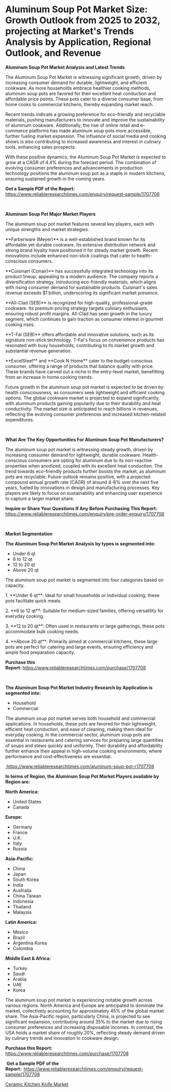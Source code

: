 <p><h1>Aluminum Soup Pot Market Size: Growth Outlook from 2025 to 2032, projecting at Market's Trends Analysis by Application, Regional Outlook, and Revenue</h1></p><p><strong>Aluminum Soup Pot Market Analysis and Latest Trends</strong></p>
<p><p>The Aluminum Soup Pot Market is witnessing significant growth, driven by increasing consumer demand for durable, lightweight, and efficient cookware. As more households embrace healthier cooking methods, aluminum soup pots are favored for their excellent heat conduction and affordable price points. These pots cater to a diverse consumer base, from home cooks to commercial kitchens, thereby expanding market reach.</p><p>Recent trends indicate a growing preference for eco-friendly and recyclable materials, pushing manufacturers to innovate and improve the sustainability of aluminum cookware. Additionally, the rise of online retail and e-commerce platforms has made aluminum soup pots more accessible, further fueling market expansion. The influence of social media and cooking shows is also contributing to increased awareness and interest in culinary tools, enhancing sales prospects.</p><p>With these positive dynamics, the Aluminum Soup Pot Market is expected to grow at a CAGR of 4.4% during the forecast period. The combination of evolving consumer preferences and advancements in production technology positions the aluminum soup pot as a staple in modern kitchens, ensuring sustained growth in the coming years.</p></p>
<p><strong>Get a Sample PDF of the Report:&nbsp;</strong> <a href="https://www.reliableresearchtimes.com/enquiry/request-sample/1707708?utm_campaign=2204&utm_medium=2&utm_source=Github&utm_content=ia&utm_term=06022025&utm_id=aluminum-soup-pot">https://www.reliableresearchtimes.com/enquiry/request-sample/1707708</a></p>
<p>&nbsp;</p>
<p><strong>Aluminum Soup Pot Major Market Players</strong></p>
<p><p>The aluminum soup pot market features several key players, each with unique strengths and market strategies. </p><p>**Farberware (Meyer)** is a well-established brand known for its affordable yet durable cookware. Its extensive distribution network and strong brand loyalty have positioned it for steady market growth. Recent innovations include enhanced non-stick coatings that cater to health-conscious consumers.</p><p>**Cuisinart (Conair)** has successfully integrated technology into its product lineup, appealing to a modern audience. The company reports a diversification strategy, introducing eco-friendly materials, which aligns with rising consumer demand for sustainable products. Cuisinart's sales revenue exceeds $1 billion, underscoring its significant market presence.</p><p>**All-Clad (SEB)** is recognized for high-quality, professional-grade cookware. Its premium pricing strategy targets culinary enthusiasts, ensuring robust profit margins. All-Clad has seen growth in the luxury segment, which continues to gain traction as consumer interest in gourmet cooking rises.</p><p>**T-Fal (SEB)** offers affordable and innovative solutions, such as its signature non-stick technology. T-Fal's focus on convenience products has resonated with busy households, contributing to its market growth and substantial revenue generation.</p><p>**ExcelSteel** and **Cook N Home** cater to the budget-conscious consumer, offering a range of products that balance quality with price. These brands have carved out a niche in the entry-level market, benefitting from an increase in home cooking trends.</p><p>Future growth in the aluminum soup pot market is expected to be driven by health consciousness, as consumers seek lightweight and efficient cooking options. The global cookware market is projected to expand significantly, with aluminum products gaining popularity due to their durability and heat conductivity. The market size is anticipated to reach billions in revenues, reflecting the evolving consumer preferences and increased kitchen-related expenditures.</p></p>
<p>&nbsp;</p>
<p><strong>What Are The Key Opportunities For Aluminum Soup Pot Manufacturers?</strong></p>
<p><p>The aluminum soup pot market is witnessing steady growth, driven by increasing consumer demand for lightweight, durable cookware. Health-conscious consumers are opting for aluminum due to its non-reactive properties when anodized, coupled with its excellent heat conduction. The trend towards eco-friendly products further boosts the market, as aluminum pots are recyclable. Future outlook remains positive, with a projected compound annual growth rate (CAGR) of around 4-6% over the next five years, fueled by innovations in design and manufacturing processes. Key players are likely to focus on sustainability and enhancing user experience to capture a larger market share.</p></p>
<p><strong>Inquire or Share Your Questions If Any Before Purchasing This Report:</strong> <a href="https://www.reliableresearchtimes.com/enquiry/pre-order-enquiry/1707708?utm_campaign=2204&utm_medium=2&utm_source=Github&utm_content=ia&utm_term=06022025&utm_id=aluminum-soup-pot">https://www.reliableresearchtimes.com/enquiry/pre-order-enquiry/1707708</a></p>
<p>&nbsp;</p>
<p><strong>Market Segmentation</strong></p>
<p><strong>The Aluminum Soup Pot Market Analysis by types is segmented into:</strong></p>
<p><ul><li>Under 6 qt</li><li>6 to 12 qt</li><li>12 to 20 qt</li><li>Above 20 qt</li></ul></p>
<p><p>The aluminum soup pot market is segmented into four categories based on capacity. </p><p>1. **Under 6 qt**: Ideal for small households or individual cooking, these pots facilitate quick meals.</p><p>2. **6 to 12 qt**: Suitable for medium-sized families, offering versatility for everyday cooking.</p><p>3. **12 to 20 qt**: Often used in restaurants or large gatherings, these pots accommodate bulk cooking needs.</p><p>4. **Above 20 qt**: Primarily aimed at commercial kitchens, these large pots are perfect for catering and large events, ensuring efficiency and ample food preparation capacity.</p></p>
<p><strong>Purchase this Report:&nbsp;</strong><a href="https://www.reliableresearchtimes.com/purchase/1707708?utm_campaign=2204&utm_medium=2&utm_source=Github&utm_content=ia&utm_term=06022025&utm_id=aluminum-soup-pot">https://www.reliableresearchtimes.com/purchase/1707708</a></p>
<p>&nbsp;</p>
<p><strong>The Aluminum Soup Pot Market Industry Research by Application is segmented into:</strong></p>
<p><ul><li>Household</li><li>Commercial</li></ul></p>
<p><p>The aluminum soup pot market serves both household and commercial applications. In households, these pots are favored for their lightweight, efficient heat conduction, and ease of cleaning, making them ideal for everyday cooking. In the commercial sector, aluminum soup pots are essential in restaurants and catering services for preparing large quantities of soups and stews quickly and uniformly. Their durability and affordability further enhance their appeal in high-volume cooking environments, where performance and cost-effectiveness are essential.</p></p>
<p><a href="https://www.reliableresearchtimes.com/aluminum-soup-pot-r1707708?utm_campaign=2204&utm_medium=2&utm_source=Github&utm_content=ia&utm_term=06022025&utm_id=aluminum-soup-pot">&nbsp;https://www.reliableresearchtimes.com/aluminum-soup-pot-r1707708</a></p>
<p><strong>In terms of Region, the Aluminum Soup Pot Market Players available by Region are:</strong></p>
<p>
    <p> <strong> North America: </strong>
        <ul>
            <li>United States</li>
            <li>Canada</li>
        </ul>
        </p> 
    <p> <strong> Europe: </strong>
        <ul>
            <li>Germany</li>
            <li>France</li>
            <li>U.K.</li>
            <li>Italy</li>
            <li>Russia</li>
        </ul>
        </p> 
    <p> <strong> Asia-Pacific: </strong>
        <ul>
            <li>China</li>
            <li>Japan</li>
            <li>South Korea</li>
            <li>India</li>
            <li>Australia</li>
            <li>China Taiwan</li>
            <li>Indonesia</li>
            <li>Thailand</li>
            <li>Malaysia</li>
        </ul>
        </p> 
    <p> <strong> Latin America: </strong>
        <ul>
            <li>Mexico</li>
            <li>Brazil</li>
            <li>Argentina Korea</li>
            <li>Colombia</li>
        </ul>
        </p> 
    <p> <strong> Middle East & Africa: </strong>
        <ul>
            <li>Turkey</li>
            <li>Saudi</li>
            <li>Arabia</li>
            <li>UAE</li>
            <li>Korea</li>
        </ul>
    </p>
    </p>
<p><p>The aluminum soup pot market is experiencing notable growth across various regions. North America and Europe are anticipated to dominate the market, collectively accounting for approximately 45% of the global market share. The Asia-Pacific region, particularly China, is projected to see significant expansion, contributing around 35% to the market due to rising consumer preferences and increasing disposable incomes. In contrast, the USA holds a market share of roughly 20%, reflecting steady demand driven by culinary trends and innovation in cookware design.</p></p>
<p><strong>Purchase this Report: </strong><a href="https://www.reliableresearchtimes.com/purchase/1707708?utm_campaign=2204&utm_medium=2&utm_source=Github&utm_content=ia&utm_term=06022025&utm_id=aluminum-soup-pot">https://www.reliableresearchtimes.com/purchase/1707708</a></p>
<p>&nbsp;<strong>Get a Sample PDF of the Report:&nbsp;&nbsp;</strong><a href="https://www.reliableresearchtimes.com/enquiry/request-sample/1707708?utm_campaign=2204&utm_medium=2&utm_source=Github&utm_content=ia&utm_term=06022025&utm_id=aluminum-soup-pot">https://www.reliableresearchtimes.com/enquiry/request-sample/1707708</a></p>
<p><strong></strong></p>
<p><p><a href="https://github.com/tambraunrue691969/Market-Research-Report-List-1/blob/main/ceramic-kitchen-knife-market.md?utm_campaign=2204&utm_medium=2&utm_source=Github&utm_content=ia&utm_term=06022025&utm_id=aluminum-soup-pot">Ceramic Kitchen Knife Market</a></p></p>